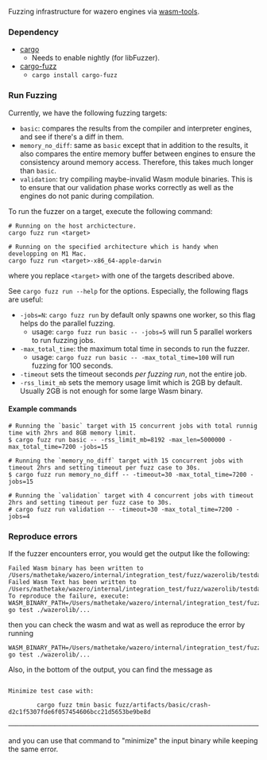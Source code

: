 Fuzzing infrastructure for wazero engines via [wasm-tools](https://github.com/bytecodealliance/wasm-tools).

### Dependency

- [cargo](https://doc.rust-lang.org/cargo/getting-started/installation.html)
  - Needs to enable nightly (for libFuzzer).
- [cargo-fuzz](https://github.com/rust-fuzz/cargo-fuzz)
  - `cargo install cargo-fuzz`

### Run Fuzzing

Currently, we have the following fuzzing targets:

- `basic`: compares the results from the compiler and interpreter engines, and see if there's a diff in them.
- `memory_no_diff`: same as `basic` except that in addition to the results, it also compares the entire memory buffer between engines to ensure the consistency around memory access.
  Therefore, this takes much longer than `basic`.
- `validation`: try compiling maybe-invalid Wasm module binaries. This is to ensure that our validation phase works correctly as well as the engines do not panic during compilation.


To run the fuzzer on a target, execute the following command:

```
# Running on the host archictecture.
cargo fuzz run <target>

# Running on the specified architecture which is handy when developping on M1 Mac.
cargo fuzz run <target>-x86_64-apple-darwin
```

where you replace `<target>` with one of the targets described above.

See `cargo fuzz run --help` for the options. Especially, the following flags are useful:

- `-jobs=N`: `cargo fuzz run` by default only spawns one worker, so this flag helps do the parallel fuzzing.
  - usage: `cargo fuzz run basic -- -jobs=5` will run 5 parallel workers to run fuzzing jobs.
- `-max_total_time`: the maximum total time in seconds to run the fuzzer.
  - usage: `cargo fuzz run basic -- -max_total_time=100` will run fuzzing for 100 seconds.
- `-timeout` sets the timeout seconds _per fuzzing run_, not the entire job.
- `-rss_limit_mb` sets the memory usage limit which is 2GB by default. Usually 2GB is not enough for some large Wasm binary.

#### Example commands

```
# Running the `basic` target with 15 concurrent jobs with total runnig time with 2hrs and 8GB memory limit.
$ cargo fuzz run basic -- -rss_limit_mb=8192 -max_len=5000000 -max_total_time=7200 -jobs=15

# Running the `memory_no_diff` target with 15 concurrent jobs with timeout 2hrs and setting timeout per fuzz case to 30s.
$ cargo fuzz run memory_no_diff -- -timeout=30 -max_total_time=7200 -jobs=15

# Running the `validation` target with 4 concurrent jobs with timeout 2hrs and setting timeout per fuzz case to 30s.
# cargo fuzz run validation -- -timeout=30 -max_total_time=7200 -jobs=4
```

### Reproduce errors

If the fuzzer encounters error, you would get the output like the following:

```
Failed Wasm binary has been written to /Users/mathetake/wazero/internal/integration_test/fuzz/wazerolib/testdata/73c61e218b8547ef35271a22ca95f932dcc102bda9b3a9bdf1976e6ed36da31d.wasm
Failed Wasm Text has been written to /Users/mathetake/wazero/internal/integration_test/fuzz/wazerolib/testdata/73c61e218b8547ef35271a22ca95f932dcc102bda9b3a9bdf1976e6ed36da31d.wat
To reproduce the failure, execute: WASM_BINARY_PATH=/Users/mathetake/wazero/internal/integration_test/fuzz/wazerolib/testdata/73c61e218b8547ef35271a22ca95f932dcc102bda9b3a9bdf1976e6ed36da31d.wasm go test ./wazerolib/...
```

then you can check the wasm and wat as well as reproduce the error by running
```
WASM_BINARY_PATH=/Users/mathetake/wazero/internal/integration_test/fuzz/wazerolib/testdata/73c61e218b8547ef35271a22ca95f932dcc102bda9b3a9bdf1976e6ed36da31d.wasm go test ./wazerolib/...
```


Also, in the bottom of the output, you can find the message as

```

Minimize test case with:

        cargo fuzz tmin basic fuzz/artifacts/basic/crash-d2c1f5307fde6f057454606bcc21d5653be9be8d

────────────────────────────────────────────────────────────────────────────────
```

and you can use that command to "minimize" the input binary while keeping the same error.
